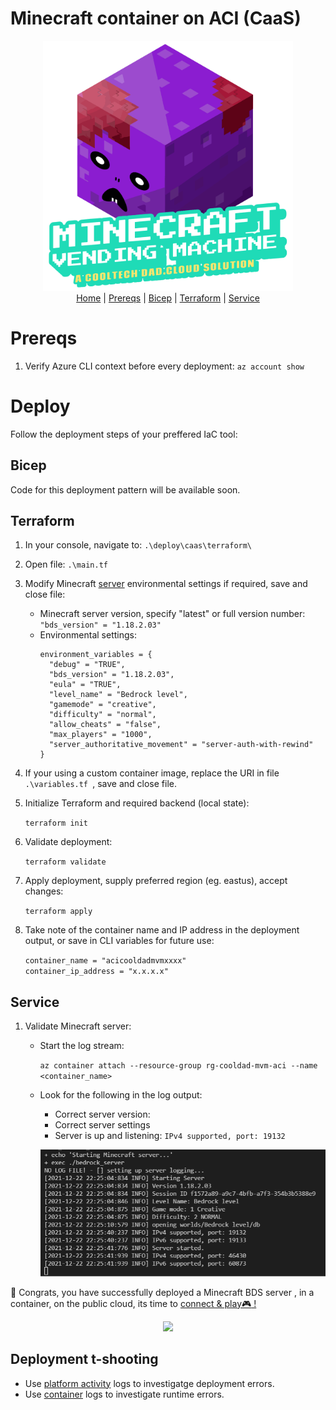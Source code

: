 # Minecraft container on ACI (CaaS)
<p align="center">
  <img src="../../images/mvm_logo.gif" width="400"></br>
  <a href="../../README.md">Home</a> |
  <a href="#prereqs">Prereqs</a> |
  <a href="#bicep">Bicep</a> |
  <a href="#terraform">Terraform</a> |
  <a href="#service">Service</a>
</p>

# Prereqs
1. Verify Azure CLI context before every deployment: `az account show`

# Deploy
Follow the deployment steps of your preffered IaC tool:
## Bicep
Code for this deployment pattern will be available soon.  
<!-- 1. In your console, navigate to: `.\minecraft-vending-machine\deploy-aci\bicep`
  2. Customize the Minecraft server runtime properties: 
      * Open file `.\main.tf` with your preffered text editor.
      * Modify [server](https://minecraft.fandom.com/wiki/Server.properties) settings to change the game experience:
        ```
        environment_variables = {
          "debug" = "true",
          "bds_version" = "1.18.2.03",
          "eula" = "TRUE",
          "level_name" = "Bedrock level",
          "gamemode" = "creative",
          "difficulty" = "normal",
          "allow_cheats" = "false",
          "max_players" = "1000",
          "server_authoritative_movement" = "server-auth-with-rewind"
        }
        ```
      * Save your changes and close the file

  2. Validate deployment:

      `az deployment sub create --name deploy-cooldad-mvm-aks --template-file .\main.bicep --location eastus --what-if`
  3. Apply deployment:
          
      `az deployment sub create --name deploy-cooldad-mvm-aks --template-file .\main.bicep --location eastus`
      
  4. Retrieve deployment outputs, take note of cluster's name or save in CLI variable for future use: 
    
      `az deployment sub show -n deploy-cooldad-mvm-aks --query properties.outputs.std_out.value ` 
-->

## Terraform
  1. In your console, navigate to: `.\deploy\caas\terraform\`
  2. Open file: `.\main.tf`
  3. Modify Minecraft [server](https://minecraft.fandom.com/wiki/Server.properties) environmental settings if required, save and close file:
      * Minecraft server version, specify "latest" or full version number: `"bds_version" = "1.18.2.03"`
      * Environmental settings:
          ```
          environment_variables = {
            "debug" = "TRUE",
            "bds_version" = "1.18.2.03",
            "eula" = "TRUE",
            "level_name" = "Bedrock level",
            "gamemode" = "creative",
            "difficulty" = "normal",
            "allow_cheats" = "false",
            "max_players" = "1000",
            "server_authoritative_movement" = "server-auth-with-rewind"
          }
          ```
  4. If your using a custom container image, replace the URI in file `.\variables.tf `, save and close file.
  5. Initialize Terraform and required backend (local state): 
  
      `terraform init`
  6. Validate deployment: 
  
      `terraform validate`
  7. Apply deployment, supply preferred region (eg. eastus), accept changes: 
  
      `terraform apply`
  8. Take note of the container name and IP address in the deployment output, or save in CLI variables for future use:
      
      `container_name = "acicooldadmvmxxxx"`\
      `container_ip_address = "x.x.x.x"`

## Service
  1. Validate Minecraft server:
      * Start the log stream:

        `az container attach --resource-group rg-cooldad-mvm-aci --name <container_name>`
      
      * Look for the following in the log output:
        * Correct server version:
        * Correct server settings
        * Server is up and listening: `IPv4 supported, port: 19132`
        <p align="center">
          <img src="../../images/mvm_deploy_server_success.png" width=500>
        </p>

🎉 Congrats, you have successfully deployed a Minecraft BDS server , in a container, on the public cloud, its time to <a href="../deploy.md#connect">connect & play:video_game: !</a> 

  <p align="center">
    <img src="https://media3.giphy.com/media/l49K1yUmz5LjIu0GA/giphy.gif" width=300>
  </p>


## Deployment t-shooting
* Use [platform activity](https://docs.microsoft.com/en-us/azure/azure-monitor/essentials/activity-log#view-the-activity-log) logs to investigatge deployment errors.
* Use [container](https://docs.microsoft.com/en-us/azure/container-instances/container-instances-get-logs) logs to investigate runtime errors. 